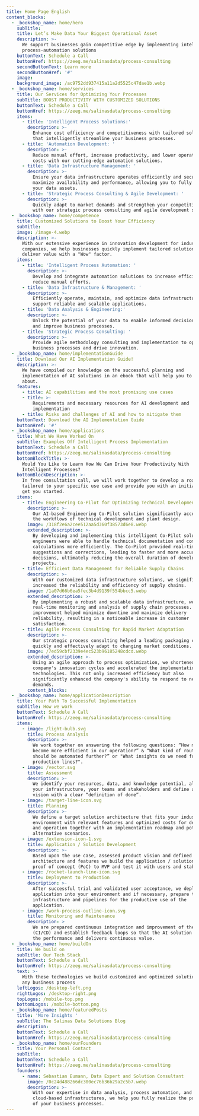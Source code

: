```yaml
---
title: Home Page English
content_blocks:
  - _bookshop_name: home/hero
    subTitle:
    title: Let’s Make Data Your Biggest Operational Asset
    description: >-
      We support businesses gain competitive edge by implementing intelligent
      process-automation solutions
    buttonText: Schedule a Call
    buttonHref: https://zeeg.me/salinasdata/process-consulting
    secondButtonText: Learn more
    secondButtonHref: '#'
    image:
    background_image: /ac9752dd937415a11a2d5525c47dae1b.webp
  - _bookshop_name: home/services
    title: Our Services for Optimizing Your Processes
    subTitle: BOOST PRODUCTIVITY WITH CUSTOMIZED SOLUTIONS
    buttonText: Schedule a Call
    buttonHref: https://zeeg.me/salinasdata/process-consulting
    items:
      - title: 'Intelligent Process Solutions:'
        description: >-
          Enhance cost efficiency and competitiveness with tailored solutions
          that intelligently streamline your business processes.
      - title: 'Automation Development: '
        description: >-
          Reduce manual effort, increase productivity, and lower operational
          costs with our cutting-edge automation solutions.
      - title: 'Data Infrastructure Management: '
        description: >-
          Ensure your data infrastructure operates efficiently and securely to
          maximize availability and performance, allowing you to fully leverage
          your data assets.
      - title: 'Strategic Process Consulting & Agile Development: '
        description: >-
          Quickly adapt to market demands and strengthen your competitive edge
          with our strategic process consulting and agile development services.
  - _bookshop_name: home/competence
    title: Customized Solutions to Boost Your Efficiency
    subTitle:
    image: /image-4.webp
    description: >-
      With our extensive experience in innovation development for industrial
      companies, we help businesses quickly implement tailored solutions that
      deliver value with a "Wow" factor.
    items:
      - title: 'Intelligent Process Automation: '
        description: >-
          Develop and integrate automation solutions to increase efficiency and
          reduce manual efforts.
      - title: 'Data Infrastructure & Management: '
        description: >-
          Efficiently operate, maintain, and optimize data infrastructures to
          support reliable and scalable applications.
      - title: 'Data Analysis & Engineering:'
        description: >-
          Unlock the potential of your data to enable informed decision-making
          and improve business processes.
      - title: 'Strategic Process Consulting: '
        description: >-
          Provide agile methodology consulting and implementation to optimize
          business processes and drive innovation.
  - _bookshop_name: home/implementationGuide
    title: Download Our AI Implementation Guide!
    description: >-
      We have compiled our knowledge on the successful planning and
      implementation of AI solutions in an ebook that will help you to learn
      about.
    features:
      - title: AI capabilities and the most promising use cases
      - title: >-
          Requirements and necessary resources for AI development and
          implementation
      - title: Risks and challenges of AI and how to mitigate them
    buttonText: Download the AI Implementation Guide
    buttonHref: '#'
  - _bookshop_name: home/applications
    title: What We Have Worked On
    subTitle: Examples Off Intelligent Process Implementation
    buttonText: Schedule a Call
    buttonHref: https://zeeg.me/salinasdata/process-consulting
    bottomBlockTitle: >-
      Would You Like to Learn How We Can Drive Your Productivity With
      Intelligent Processes?
    bottomBlockDescription: >-
      In free consultation call, we will work together to develop a roadmap
      tailored to your specific use case and provide you with an initial demo to
      get you started.
    items:
      - title: Engineering Co-Pilot for Optimizing Technical Development Processes
        description: >-
          Our AI-based Engineering Co-Pilot solution significantly accelerated
          the workflows of technical development and plant design.
        image: /318f2e6a2cee512aa5d360f38573d6e8.webp
        extended_description: >-
          By developing and implementing this intelligent Co-Pilot solution,
          engineers were able to handle technical documentation and complex
          calculations more efficiently. The Co-Pilot provided real-time
          suggestions and corrections, leading to faster and more accurate
          decisions, ultimately reducing the overall duration of development
          projects.
      - title: Efficient Data Management for Reliable Supply Chains
        description: >-
          With our customized data infrastructure solutions, we significantly
          increased the reliability and efficiency of supply chains.
        image: /1a07d66b6ea5fec3b4d9139f554bbcc5.webp
        extended_description: >-
          By implementing a robust and scalable data infrastructure, we enabled
          real-time monitoring and analysis of supply chain processes. This
          improvement helped minimize downtime and maximize delivery
          reliability, resulting in a noticeable increase in customer
          satisfaction.
      - title: Agile Process Consulting for Rapid Market Adaptation
        description: >-
          Our strategic process consulting helped a leading packaging company
          quickly and effectively adapt to changing market conditions.
        image: /7ed59cbf2339e4ec523b96185248cdcd.webp
        extended_description: >-
          Using an agile approach to process optimization, we shortened the
          company's innovation cycles and accelerated the implementation of new
          technologies. This not only increased efficiency but also
          significantly enhanced the company's ability to respond to new market
          demands.
        content_blocks:
  - _bookshop_name: home/applicationDescription
    title: Your Path To Successful Implementation
    subTitle: How we work
    buttonText: Schedule A Call
    buttonHref: https://zeeg.me/salinasdata/process-consulting
    items:
      - image: /light-bulb.svg
        title: Process Analysis
        description: >-
          We work together on answering the following questions: “How might we
          become more efficient in our operation?” & “What kind of routines
          should be automated further?” or "What insights do we need from our
          production lines?".
      - image: /vector.svg
        title: Assessment
        description: >-
          We identify your resources, data, and knowledge potential, along with
          your infrastructure, your teams and stakeholders and define a joint
          vision with a clear “definition of done”.
      - image: /target-line-icon.svg
        title: Planning
        description: >-
          We define a target solution architecture that fits your industrial
          environment with relevant features and optimized costs for development
          and operation together with an implementation roadmap and potential
          alternative scenarios.
      - image: /extension-icon-1.svg
        title: Application / Solution Development
        description: >-
          Based upon the use case, assessed product vision and defined
          architecture and features we build the application / solution from
          proof of concept (PoC) to MVP and test it with users and stakeholders.
      - image: /rocket-launch-line-icon.svg
        title: Deployment to Production
        description: >-
          After successful trial and validated user acceptance, we deploy the
          application into your environment and if necessary, prepare the data
          infrastructure and pipelines for the productive use of the
          application.
      - image: /work-process-outline-icon.svg
        title: Monitoring and Maintenance
        description: >
          We are prepared continuous integration and improvement of the solution
          (CI/CD) and establish feedback loops so that the AI solution keeps up
          the performance and delivers continuous value.
  - _bookshop_name: home/buildOn
    title: We build on
    subTitle: Our Tech Stack
    buttonText: Schedule a Call
    buttonHref: https://zeeg.me/salinasdata/process-consulting
    text: >-
      With these technologies we build customized and optimized solutions for
      any business process
    leftLogos: /desktop-left.png
    rightLogos: /desktop-right.png
    topLogos: /mobile-top.png
    bottomLogos: /mobile-bottom.png
  - _bookshop_name: home/featuredPosts
    title: 'More Insights '
    subTitle: The Salinas Data Solutions Blog
    description:
    buttonText: Schedule a Call
    buttonHref: https://zeeg.me/salinasdata/process-consulting
  - _bookshop_name: home/ourFounders
    title: Your Personal Contact
    subTitle:
    buttonText: Schedule a Call
    buttonHref: https://zeeg.me/salinasdata/process-consulting
    founders:
      - name: Sebastian Eumann, Data Expert and Solution Consultant
        image: /0c24d488266dc300ec76b36b29a2c5b7.webp
        description: >-
          With our expertise in data analysis, process automation, and
          cloud-based infrastructures, we help you fully realize the potential
          of your business processes.
---
```

